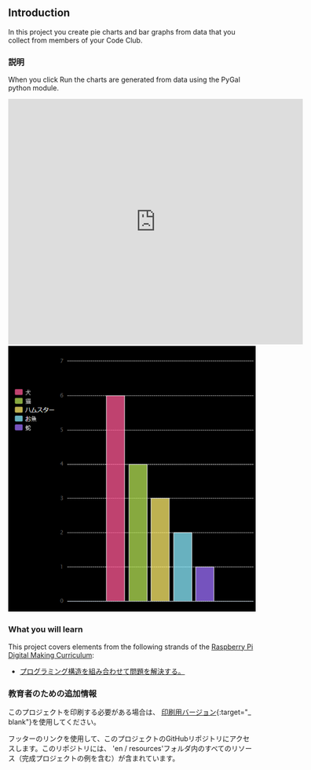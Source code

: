 ## Introduction

In this project you create pie charts and bar graphs from data that you collect from members of your Code Club.

### 説明

When you click Run the charts are generated from data using the PyGal python module.

<div class="trinket">
  <iframe src="https://trinket.io/embed/python/70d24d92b8?outputOnly=true&start=result" width="600" height="500" frameborder="0" marginwidth="0" marginheight="0" allowfullscreen>
  </iframe>
  <img src="images/pets-finished.png">
</div>

### What you will learn

This project covers elements from the following strands of the [Raspberry Pi Digital Making Curriculum](http://rpf.io/curriculum):

+ [プログラミング構造を組み合わせて問題を解決する。](https://www.raspberrypi.org/curriculum/programming/builder/)

### 教育者のための追加情報

このプロジェクトを印刷する必要がある場合は、 [印刷用バージョン](https://projects.raspberrypi.org/en/projects/popular-pets/print){:target="_ blank"}を使用してください。

フッターのリンクを使用して、このプロジェクトのGitHubリポジトリにアクセスします。このリポジトリには、 'en / resources'フォルダ内のすべてのリソース（完成プロジェクトの例を含む）が含まれています。